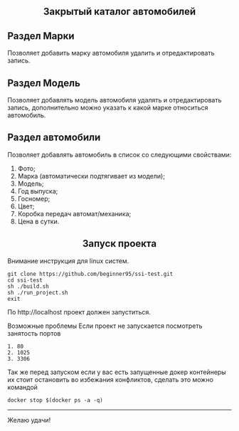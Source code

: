 <h2 align="center">Закрытый каталог автомобилей</h2>


## Раздел Марки

Позволяет добавить марку автомобиля удалить и отредактировать запись.

## Раздел Модель

Позволяет добавлять модель автомобиля удалять и отредактировать запись, дополнительно можно указать к какой марке относиться автомобиль.

## Раздел автомобили

Позволяет добавлять автомобиль в список со следующими свойствами:
1. Фото;
2. Марка (автоматически подтягивает из модели);
3. Модель;
4. Год выпуска;
5. Госномер;
6. Цвет;
7. Коробка передач автомат/механика;
8. Цена в сутки.

<h2 align="center">Запуск проекта</h2>

Внимание инструкция для linux систем.

```angular2html
git clone https://github.com/beginner95/ssi-test.git
cd ssi-test
sh ./build.sh
sh ./run_project.sh
exit
```
По http://localhost проект должен запуститься.

Возможные проблемы
Если проект не запускается посмотреть занятость портов
```
1. 80
2. 1025
3. 3306
```

Так же перед запуском если у вас есть запущенные докер контейнеры их стоит остановить во избежания конфликтов, сделать это можно командой

```angular2html
docker stop $(docker ps -a -q)
```
***

Желаю удачи!
